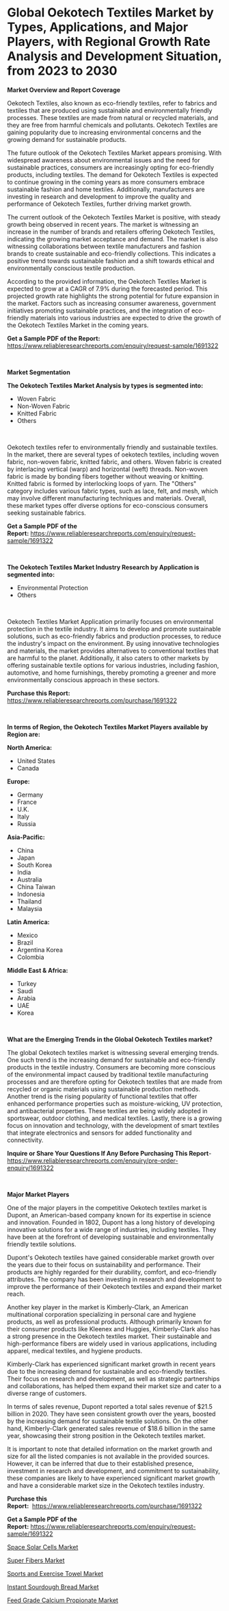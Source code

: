 <p><h1>Global Oekotech Textiles Market by Types, Applications, and Major Players, with Regional Growth Rate Analysis and Development Situation, from 2023 to 2030</h1></p><p><strong>Market Overview and Report Coverage</strong></p>
<p><p>Oekotech Textiles, also known as eco-friendly textiles, refer to fabrics and textiles that are produced using sustainable and environmentally friendly processes. These textiles are made from natural or recycled materials, and they are free from harmful chemicals and pollutants. Oekotech Textiles are gaining popularity due to increasing environmental concerns and the growing demand for sustainable products.</p><p>The future outlook of the Oekotech Textiles Market appears promising. With widespread awareness about environmental issues and the need for sustainable practices, consumers are increasingly opting for eco-friendly products, including textiles. The demand for Oekotech Textiles is expected to continue growing in the coming years as more consumers embrace sustainable fashion and home textiles. Additionally, manufacturers are investing in research and development to improve the quality and performance of Oekotech Textiles, further driving market growth.</p><p>The current outlook of the Oekotech Textiles Market is positive, with steady growth being observed in recent years. The market is witnessing an increase in the number of brands and retailers offering Oekotech Textiles, indicating the growing market acceptance and demand. The market is also witnessing collaborations between textile manufacturers and fashion brands to create sustainable and eco-friendly collections. This indicates a positive trend towards sustainable fashion and a shift towards ethical and environmentally conscious textile production.</p><p>According to the provided information, the Oekotech Textiles Market is expected to grow at a CAGR of 7.9% during the forecasted period. This projected growth rate highlights the strong potential for future expansion in the market. Factors such as increasing consumer awareness, government initiatives promoting sustainable practices, and the integration of eco-friendly materials into various industries are expected to drive the growth of the Oekotech Textiles Market in the coming years.</p></p>
<p><strong>Get a Sample PDF of the Report:</strong> <a href="https://www.reliableresearchreports.com/enquiry/request-sample/1691322">https://www.reliableresearchreports.com/enquiry/request-sample/1691322</a></p>
<p>&nbsp;</p>
<p><strong>Market Segmentation</strong></p>
<p><strong>The Oekotech Textiles Market Analysis by types is segmented into:</strong></p>
<p><ul><li>Woven Fabric</li><li>Non-Woven Fabric</li><li>Knitted Fabric</li><li>Others</li></ul></p>
<p>&nbsp;</p>
<p><p>Oekotech textiles refer to environmentally friendly and sustainable textiles. In the market, there are several types of oekotech textiles, including woven fabric, non-woven fabric, knitted fabric, and others. Woven fabric is created by interlacing vertical (warp) and horizontal (weft) threads. Non-woven fabric is made by bonding fibers together without weaving or knitting. Knitted fabric is formed by interlocking loops of yarn. The "Others" category includes various fabric types, such as lace, felt, and mesh, which may involve different manufacturing techniques and materials. Overall, these market types offer diverse options for eco-conscious consumers seeking sustainable fabrics.</p></p>
<p><strong>Get a Sample PDF of the Report:</strong>&nbsp;<a href="https://www.reliableresearchreports.com/enquiry/request-sample/1691322">https://www.reliableresearchreports.com/enquiry/request-sample/1691322</a></p>
<p>&nbsp;</p>
<p><strong>The Oekotech Textiles Market Industry Research by Application is segmented into:</strong></p>
<p><ul><li>Environmental Protection</li><li>Others</li></ul></p>
<p>&nbsp;</p>
<p><p>Oekotech Textiles Market Application primarily focuses on environmental protection in the textile industry. It aims to develop and promote sustainable solutions, such as eco-friendly fabrics and production processes, to reduce the industry's impact on the environment. By using innovative technologies and materials, the market provides alternatives to conventional textiles that are harmful to the planet. Additionally, it also caters to other markets by offering sustainable textile options for various industries, including fashion, automotive, and home furnishings, thereby promoting a greener and more environmentally conscious approach in these sectors.</p></p>
<p><strong>Purchase this Report:</strong>&nbsp; <a href="https://www.reliableresearchreports.com/purchase/1691322">https://www.reliableresearchreports.com/purchase/1691322</a></p>
<p>&nbsp;</p>
<p><strong>In terms of Region, the Oekotech Textiles Market Players available by Region are:</strong></p>
<p>
    <p> <strong> North America: </strong>
        <ul>
            <li>United States</li>
            <li>Canada</li>
        </ul>
        </p> 
    <p> <strong> Europe: </strong>
        <ul>
            <li>Germany</li>
            <li>France</li>
            <li>U.K.</li>
            <li>Italy</li>
            <li>Russia</li>
        </ul>
        </p> 
    <p> <strong> Asia-Pacific: </strong>
        <ul>
            <li>China</li>
            <li>Japan</li>
            <li>South Korea</li>
            <li>India</li>
            <li>Australia</li>
            <li>China Taiwan</li>
            <li>Indonesia</li>
            <li>Thailand</li>
            <li>Malaysia</li>
        </ul>
        </p> 
    <p> <strong> Latin America: </strong>
        <ul>
            <li>Mexico</li>
            <li>Brazil</li>
            <li>Argentina Korea</li>
            <li>Colombia</li>
        </ul>
        </p> 
    <p> <strong> Middle East & Africa: </strong>
        <ul>
            <li>Turkey</li>
            <li>Saudi</li>
            <li>Arabia</li>
            <li>UAE</li>
            <li>Korea</li>
        </ul>
    </p>
    </p>
<p>&nbsp;</p>
<p><strong>What are the Emerging Trends in the Global Oekotech Textiles market?</strong></p>
<p><p>The global Oekotech textiles market is witnessing several emerging trends. One such trend is the increasing demand for sustainable and eco-friendly products in the textile industry. Consumers are becoming more conscious of the environmental impact caused by traditional textile manufacturing processes and are therefore opting for Oekotech textiles that are made from recycled or organic materials using sustainable production methods. Another trend is the rising popularity of functional textiles that offer enhanced performance properties such as moisture-wicking, UV protection, and antibacterial properties. These textiles are being widely adopted in sportswear, outdoor clothing, and medical textiles. Lastly, there is a growing focus on innovation and technology, with the development of smart textiles that integrate electronics and sensors for added functionality and connectivity.</p></p>
<p><strong>Inquire or Share Your Questions If Any Before Purchasing This Report</strong>- <a href="https://www.reliableresearchreports.com/enquiry/pre-order-enquiry/1691322">https://www.reliableresearchreports.com/enquiry/pre-order-enquiry/1691322</a></p>
<p>&nbsp;</p>
<p><strong>Major Market Players</strong></p>
<p><p>One of the major players in the competitive Oekotech textiles market is Dupont, an American-based company known for its expertise in science and innovation. Founded in 1802, Dupont has a long history of developing innovative solutions for a wide range of industries, including textiles. They have been at the forefront of developing sustainable and environmentally friendly textile solutions.</p><p>Dupont's Oekotech textiles have gained considerable market growth over the years due to their focus on sustainability and performance. Their products are highly regarded for their durability, comfort, and eco-friendly attributes. The company has been investing in research and development to improve the performance of their Oekotech textiles and expand their market reach.</p><p>Another key player in the market is Kimberly-Clark, an American multinational corporation specializing in personal care and hygiene products, as well as professional products. Although primarily known for their consumer products like Kleenex and Huggies, Kimberly-Clark also has a strong presence in the Oekotech textiles market. Their sustainable and high-performance fibers are widely used in various applications, including apparel, medical textiles, and hygiene products.</p><p>Kimberly-Clark has experienced significant market growth in recent years due to the increasing demand for sustainable and eco-friendly textiles. Their focus on research and development, as well as strategic partnerships and collaborations, has helped them expand their market size and cater to a diverse range of customers.</p><p>In terms of sales revenue, Dupont reported a total sales revenue of $21.5 billion in 2020. They have seen consistent growth over the years, boosted by the increasing demand for sustainable textile solutions. On the other hand, Kimberly-Clark generated sales revenue of $18.6 billion in the same year, showcasing their strong position in the Oekotech textiles market.</p><p>It is important to note that detailed information on the market growth and size for all the listed companies is not available in the provided sources. However, it can be inferred that due to their established presence, investment in research and development, and commitment to sustainability, these companies are likely to have experienced significant market growth and have a considerable market size in the Oekotech textiles industry.</p></p>
<p><strong>Purchase this Report:</strong>&nbsp;&nbsp;<a href="https://www.reliableresearchreports.com/purchase/1691322">https://www.reliableresearchreports.com/purchase/1691322</a></p>
<p></p>
<p><strong>Get a Sample PDF of the Report:</strong>&nbsp;<a href="https://www.reliableresearchreports.com/enquiry/request-sample/1691322">https://www.reliableresearchreports.com/enquiry/request-sample/1691322</a></p>
<p><p><a href="https://www.linkedin.com/pulse/space-solar-cells-market-size-growth-forecast-from-2023-/">Space Solar Cells Market</a></p><p><a href="https://github.com/ambrozg/Market-Research-Report-List-1/blob/main/super-fibers-market.md">Super Fibers Market</a></p><p><a href="https://medium.com/@amayabeahan/sports-and-exercise-towel-market-analysis-its-cagr-market-segmentation-and-global-industry-a9bf2086cce5">Sports and Exercise Towel Market</a></p><p><a href="https://medium.com/@lavernacole2023/instant-sourdough-bread-market-size-reveals-the-best-marketing-channels-in-global-industry-a84dea5edb36">Instant Sourdough Bread Market</a></p><p><a href="https://www.linkedin.com/pulse/feed-grade-calcium-propionate-market-research-report-unlocks/">Feed Grade Calcium Propionate Market</a></p></p>